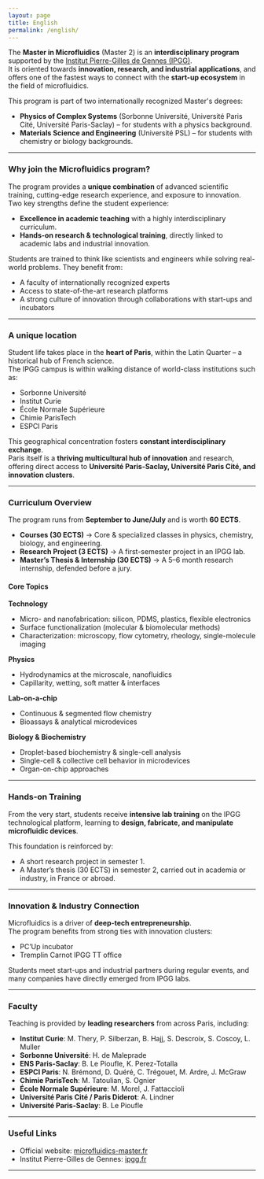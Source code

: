 ```yaml
---
layout: page
title: English
permalink: /english/
---
```



The **Master in Microfluidics** (Master 2) is an **interdisciplinary program** supported by the [Institut Pierre-Gilles de Gennes (IPGG)](https://www.ipgg.fr/).  
It is oriented towards **innovation, research, and industrial applications**, and offers one of the fastest ways to connect with the **start-up ecosystem** in the field of microfluidics.

This program is part of two internationally recognized Master's degrees:

- **Physics of Complex Systems** (Sorbonne Université, Université Paris Cité, Université Paris-Saclay) – for students with a physics background.  
- **Materials Science and Engineering** (Université PSL) – for students with chemistry or biology backgrounds.  

---

### Why join the Microfluidics program?

The program provides a **unique combination** of advanced scientific training, cutting-edge research experience, and exposure to innovation.  
Two key strengths define the student experience:

- **Excellence in academic teaching** with a highly interdisciplinary curriculum.  
- **Hands-on research & technological training**, directly linked to academic labs and industrial innovation.  

Students are trained to think like scientists and engineers while solving real-world problems. They benefit from:

- A faculty of internationally recognized experts  
- Access to state-of-the-art research platforms  
- A strong culture of innovation through collaborations with start-ups and incubators  

---

### A unique location

Student life takes place in the **heart of Paris**, within the Latin Quarter – a historical hub of French science.  
The IPGG campus is within walking distance of world-class institutions such as:

- Sorbonne Université  
- Institut Curie  
- École Normale Supérieure  
- Chimie ParisTech  
- ESPCI Paris  

This geographical concentration fosters **constant interdisciplinary exchange**.  
Paris itself is a **thriving multicultural hub of innovation** and research, offering direct access to **Université Paris-Saclay, Université Paris Cité, and innovation clusters**.  

---

### Curriculum Overview

The program runs from **September to June/July** and is worth **60 ECTS**.

- **Courses (30 ECTS)** → Core & specialized classes in physics, chemistry, biology, and engineering.  
- **Research Project (3 ECTS)** → A first-semester project in an IPGG lab.  
- **Master’s Thesis & Internship (30 ECTS)** → A 5–6 month research internship, defended before a jury.  

#### Core Topics

**Technology**  
- Micro- and nanofabrication: silicon, PDMS, plastics, flexible electronics  
- Surface functionalization (molecular & biomolecular methods)  
- Characterization: microscopy, flow cytometry, rheology, single-molecule imaging  

**Physics**  
- Hydrodynamics at the microscale, nanofluidics  
- Capillarity, wetting, soft matter & interfaces  

**Lab-on-a-chip**  
- Continuous & segmented flow chemistry  
- Bioassays & analytical microdevices  

**Biology & Biochemistry**  
- Droplet-based biochemistry & single-cell analysis  
- Single-cell & collective cell behavior in microdevices  
- Organ-on-chip approaches  

---

### Hands-on Training

From the very start, students receive **intensive lab training** on the IPGG technological platform, learning to **design, fabricate, and manipulate microfluidic devices**.  

This foundation is reinforced by:  
- A short research project in semester 1.  
- A Master’s thesis (30 ECTS) in semester 2, carried out in academia or industry, in France or abroad.  

---

### Innovation & Industry Connection

Microfluidics is a driver of **deep-tech entrepreneurship**.  
The program benefits from strong ties with innovation clusters:  

- PC’Up incubator  
- Tremplin Carnot IPGG TT office  

Students meet start-ups and industrial partners during regular events, and many companies have directly emerged from IPGG labs.  

---

### Faculty

Teaching is provided by **leading researchers** from across Paris, including:  

- **Institut Curie**: M. Thery, P. Silberzan, B. Hajj, S. Descroix, S. Coscoy, L. Muller  
- **Sorbonne Université**: H. de Maleprade  
- **ENS Paris-Saclay**: B. Le Pioufle, K. Perez-Totalla 
- **ESPCI Paris**: N. Brémond, D. Quéré, C. Trégouet, M. Ardre, J. McGraw  
- **Chimie ParisTech**: M. Tatoulian, S. Ognier 
- **École Normale Supérieure**: M. Morel, J. Fattaccioli  
- **Université Paris Cité / Paris Diderot**: A. Lindner  
- **Université Paris-Saclay**: B. Le Pioufle  

---

### Useful Links

- Official website: [microfluidics-master.fr](http://microfluidics-master.fr)  
- Institut Pierre-Gilles de Gennes: [ipgg.fr](https://www.ipgg.fr/)  

---
